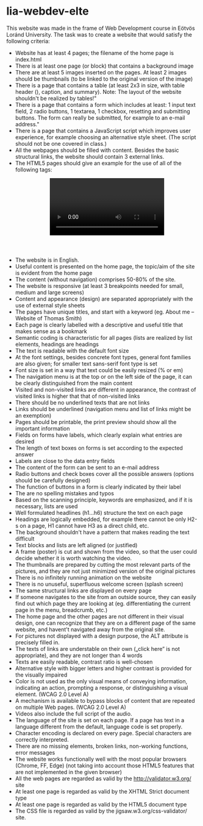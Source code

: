 # lia-webdev-elte
This website was made in the frame of Web Development course in Eötvös Loránd University. The task was to create a website that would satisfy the following criteria:

* Website has at least 4 pages; the filename of the home page is index.html
* There is at least one page (or block) that contains a background image
* There are at least 5 images inserted on the pages. At least 2 images should be thumbnails (to be linked to the original version of the image)
* There is a page that contains a table (at least 2x3 in size, with table header (<th>), caption, and summary).
Note: The layout of the website shouldn't be realized by tables!"
* There is a page that contains a form which includes at least: 1 input text field, 2 radio buttons, 1 textarea, 1 checkbox, resetting and submitting buttons. The form can really be submitted, for example to an e-mail address."
* There is a page that contains a JavaScript script which improves user experience, for example choosing an alternative style sheet. (The script should not be one covered in class.)
* All the webpages should be filled with content. Besides the basic structural links, the website should contain 3 external links.
* The HTML5 pages should give an example for the use of all of the following tags: <header><nav><section><article><aside><footer><figure><video>
* The website is in English.
* Useful content is presented on the home page, the topic/aim of the site is evident from the home page 
* The content (without navigation) comprises 50-80% of the site.
* The website is responsive (at least 3 breakpoints needed for small, medium and large screens)
* Content and appearance (design) are separated appropriately with the use of external style sheets
* The pages have unique titles, and start with a keyword (eg. About me – Website of Thomas Smith)
* Each page is clearly labelled with a descriptive and useful title that makes sense as a bookmark
* Semantic coding is characteristic for all pages (lists are realized by list elements, headings are headings
* The text is readable with the default font size
* At the font settings, besides concrete font types, general font families are also given; for smaller text sans-serif font type is set
* Font size is set in a way that text could be easily resized (% or em)
* The navigation menu is at the top or on the left side of the page, it can be clearly distinguished from the main content
* Visited and non-visited links are different in appearance, the contrast of visited links is higher that that of non-visited links
* There should be no underlined texts that are not links
* Links should be underlined (navigation menu and list of links might be an exemption)
* Pages should be printable, the print preview should show all the important information
* Fields on forms have labels, which clearly explain what entries are desired
* The length of text boxes on forms is set according to the expected answer
* Labels are close to the data entry fields
* The content of the form can be sent to an e-mail address
* Radio buttons and check boxes cover all the possible answers (options should be carefully designed)
* The function of buttons in a form is clearly indicated by their label
* The are no spelling mistakes and typos
* Based on the scanning principle, keywords are emphasized, and if it is necessary, lists are used
* Well formulated headlines (h1…h6) structure the text on each page
* Headings are logically embedded, for example there cannot be only H2-s on a page, H1 cannot have H3 as a direct child, etc.
* The background shouldn't have a pattern that makes reading the text difficult
* Text blocks and lists are left aligned (or justified)
* A frame (poster) is cut and shown from the video, so that the user could decide whether it is worth watching the video.
* The thumbnails are prepared by cutting the most relevant parts of the pictures, and they are not just minimized version of the original pictures
* There is no infinitely running animation on the website
* There is no unuseful, superfluous welcome screen (splash screen)
* The same structural links are displayed on every page
* If someone navigates to the site from an outside source, they can easily find out which page they are looking at (eg. differentiating the current page in the menu, breadcrumb, etc.)
* The home page and the other pages are not different in their visual design, one can recognize that they are on a different page of the same website, and havent't navigated away from the original site.
* For pictures not displayed with a design purpose, the ALT attribute is precisely filled in.
* The texts of links are understable on their own („click here” is not appropriate), and they are not longer than 4 words
* Texts are easily readable, contrast ratio is well-chosen
* Alternative style with bigger letters and higher contrast is provided for the visually impaired
* Color is not used as the only visual means of conveying information, indicating an action, prompting a response, or distinguishing a visual element. (WCAG 2.0 Level A)
* A mechanism is available to bypass blocks of content that are repeated on multiple Web pages. (WCAG 2.0 Level A)
* Videos also include the full script of the audio.
* The language of the site is set on each page. If a page has text in a language different from the default, language code is set properly.
* Character encoding is declared on every page. Special characters are correctly interpreted.
* There are no missing elements, broken links, non-working functions, error messages
* The website works functionally well with the most popular browsers (Chrome, FF, Edge) (not taking into account those HTML5 features that are not implemented in the given browser)
* All the web pages are regarded as valid by the http://validator.w3.org/ site
* At least one page is regarded as valid by the XHTML Strict document type
* At least one page is regarded as valid by the HTML5 document type
* The CSS file is regarded as valid by the jigsaw.w3.org/css-validator/ site.

